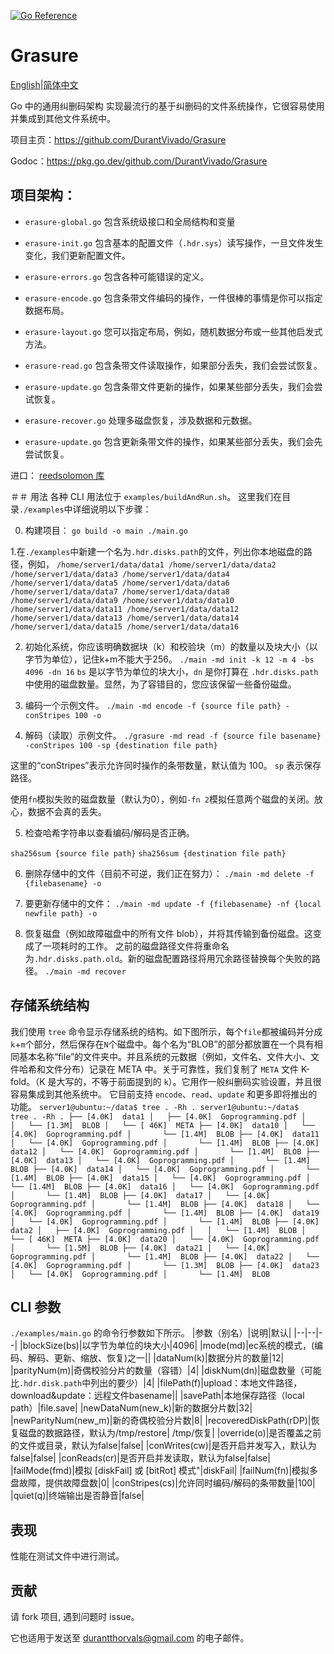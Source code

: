 [![Go Reference](https://pkg.go.dev/badge/github.com/DurantVivado/Grasure.svg)](https://pkg.go.dev/github.com/DurantVivado/Grasure)
# Grasure

[English](https://github.com/DurantVivado/Grasure/blob/master/README.md)|[简体中文](https://github.com/DurantVivado/Grasure/blob/master/README_Chinese.md)

Go 中的通用纠删码架构
实现最流行的基于纠删码的文件系统操作，它很容易使用并集成到其他文件系统中。

项目主页：https://github.com/DurantVivado/Grasure

Godoc：https://pkg.go.dev/github.com/DurantVivado/Grasure


## 项目架构：
<!-- - `main.go` 包含主函数。对于每次运行，在“编码”、“读取”、“更新”、“缩放”、“删除”、...之间进行操作-->

- `erasure-global.go` 包含系统级接口和全局结构和变量

- `erasure-init.go` 包含基本的配置文件（`.hdr.sys`）读写操作，一旦文件发生变化，我们更新配置文件。

- `erasure-errors.go` 包含各种可能错误的定义。

- `erasure-encode.go` 包含条带文件编码的操作，一件很棒的事情是你可以指定数据布局。

- `erasure-layout.go` 您可以指定布局，例如，随机数据分布或一些其他启发式方法。

- `erasure-read.go` 包含条带文件读取操作，如果部分丢失，我们会尝试恢复。

- `erasure-update.go` 包含条带文件更新的操作，如果某些部分丢失，我们会尝试恢复。

- `erasure-recover.go` 处理多磁盘恢复，涉及数据和元数据。

- `erasure-update.go` 包含更新条带文件的操作，如果某些部分丢失，我们会先尝试恢复。

进口：
[reedsolomon 库](https://github.com/klauspost/reedsolomon)


＃＃ 用法
各种 CLI 用法位于 `examples/buildAndRun.sh`。
这里我们在目录`./examples`中详细说明以下步骤：

0. 构建项目：
``
go build -o main ./main.go
``

1.在`./examples`中新建一个名为`.hdr.disks.path`的文件，列出你本地磁盘的路径，例如，
``
/home/server1/data/data1
/home/server1/data/data2
/home/server1/data/data3
/home/server1/data/data4
/home/server1/data/data5
/home/server1/data/data6
/home/server1/data/data7
/home/server1/data/data8
/home/server1/data/data9
/home/server1/data/data10
/home/server1/data/data11
/home/server1/data/data12
/home/server1/data/data13
/home/server1/data/data14
/home/server1/data/data15
/home/server1/data/data16
``

2. 初始化系统，你应该明确数据块（k）和校验块（m）的数量以及块大小（以字节为单位），记住k+m不能大于256。
``
./main -md init -k 12 -m 4 -bs 4096 -dn 16
``
`bs` 是以字节为单位的块大小，`dn` 是你打算在 `.hdr.disks.path` 中使用的磁盘数量。显然，为了容错目的，您应该保留一些备份磁盘。

3. 编码一个示例文件。
``
./main -md encode -f {source file path} -conStripes 100 -o
``

4. 解码（读取）示例文件。
``
./grasure -md read -f {source file basename} -conStripes 100 -sp {destination file path}
``

这里的“conStripes”表示允许同时操作的条带数量，默认值为 100。
`sp` 表示保存路径。

使用`fn`模拟失败的磁盘数量（默认为0），例如`-fn 2`模拟任意两个磁盘的关闭。放心，数据不会真的丢失。

5. 检查哈希字符串以查看编码/解码是否正确。

``
sha256sum {source file path}
``
``
sha256sum {destination file path}
``

6. 删除存储中的文件（目前不可逆，我们正在努力）：
``
./main -md delete -f {filebasename} -o
``

7. 要更新存储中的文件：
``
./main -md update -f {filebasename} -nf {local newfile path} -o
``

8. 恢复磁盘（例如故障磁盘中的所有文件 blob），并将其传输到备份磁盘。这变成了一项耗时的工作。
之前的磁盘路径文件将重命名为`.hdr.disks.path.old`。新的磁盘配置路径将用冗余路径替换每个失败的路径。
``
./main -md recover
``


## 存储系统结构
我们使用 `tree` 命令显示存储系统的结构。如下图所示，每个`file`都被编码并分成`k`+`m`个部分，然后保存在`N`个磁盘中。每个名为“BLOB”的部分都放置在一个具有相同基本名称“file”的文件夹中。并且系统的元数据（例如，文件名、文件大小、文件哈希和文件分布）记录在 META 中。关于可靠性，我们复制了 `META` 文件 K-fold。（K 是大写的，不等于前面提到的 `k`）。它用作一般纠删码实验设置，并且很容易集成到其他系统中。
它目前支持 `encode`、`read`、`update` 和更多即将推出的功能。
 ``
 server1@ubuntu:~/data$ tree . -Rh
.
server1@ubuntu:~/data$  tree . -Rh
.
├── [4.0K]  data1
│   ├── [4.0K]  Goprogramming.pdf
│   │   └── [1.3M]  BLOB
│   └── [ 46K]  META
├── [4.0K]  data10
│   └── [4.0K]  Goprogramming.pdf
│       └── [1.4M]  BLOB
├── [4.0K]  data11
│   └── [4.0K]  Goprogramming.pdf
│       └── [1.4M]  BLOB
├── [4.0K]  data12
│   └── [4.0K]  Goprogramming.pdf
│       └── [1.4M]  BLOB
├── [4.0K]  data13
│   └── [4.0K]  Goprogramming.pdf
│       └── [1.4M]  BLOB
├── [4.0K]  data14
│   └── [4.0K]  Goprogramming.pdf
│       └── [1.4M]  BLOB
├── [4.0K]  data15
│   └── [4.0K]  Goprogramming.pdf
│       └── [1.4M]  BLOB
├── [4.0K]  data16
│   └── [4.0K]  Goprogramming.pdf
│       └── [1.4M]  BLOB
├── [4.0K]  data17
│   └── [4.0K]  Goprogramming.pdf
│       └── [1.4M]  BLOB
├── [4.0K]  data18
│   └── [4.0K]  Goprogramming.pdf
│       └── [1.4M]  BLOB
├── [4.0K]  data19
│   └── [4.0K]  Goprogramming.pdf
│       └── [1.4M]  BLOB
├── [4.0K]  data2
│   ├── [4.0K]  Goprogramming.pdf
│   │   └── [1.4M]  BLOB
│   └── [ 46K]  META
├── [4.0K]  data20
│   └── [4.0K]  Goprogramming.pdf
│       └── [1.5M]  BLOB
├── [4.0K]  data21
│   └── [4.0K]  Goprogramming.pdf
│       └── [1.4M]  BLOB
├── [4.0K]  data22
│   └── [4.0K]  Goprogramming.pdf
│       └── [1.3M]  BLOB
├── [4.0K]  data23
│   └── [4.0K]  Goprogramming.pdf
│       └── [1.4M]  BLOB
``


## CLI 参数
`./examples/main.go` 的命令行参数如下所示。
|参数（别名）|说明|默认|
|--|--|--|
|blockSize(bs)|以字节为单位的块大小|4096|
|mode(md)|ec系统的模式，(编码、解码、更新、缩放、恢复)之一||
|dataNum(k)|数据分片的数量|12|
|parityNum(m)|奇偶校验分片的数量（容错）|4|
|diskNum(dn)|磁盘数量（可能比`.hdr.disk.path`中列出的要少）|4|
|filePath(f)|upload：本地文件路径，download&update：远程文件basename||
|savePath|本地保存路径（local path）|file.save|
|newDataNum(new_k)|新的数据分片数|32|
|newParityNum(new_m)|新的奇偶校验分片数|8|
|recoveredDiskPath(rDP)|恢复磁盘的数据路径，默认为/tmp/restore| /tmp/恢复|
|override(o)|是否覆盖之前的文件或目录，默认为false|false|
|conWrites(cw)|是否开启并发写入，默认为false|false|
|conReads(cr)|是否开启并发读取，默认为false|false|
|failMode(fmd)|模拟 [diskFail] 或 [bitRot] 模式"|diskFail|
|failNum(fn)|模拟多盘故障，提供故障盘数|0|
|conStripes(cs)|允许同时编码/解码的条带数量|100|
|quiet(q)|终端输出是否静音|false|

## 表现
性能在测试文件中进行测试。

## 贡献
请 fork 项目, 遇到问题时 issue。

它也适用于发送至 [durantthorvals@gmail.com]() 的电子邮件。